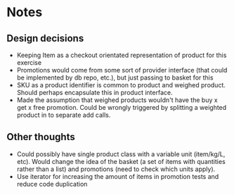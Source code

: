 # Notes

## Design decisions

- Keeping Item as a checkout orientated representation of product for this exercise 
- Promotions would come from some sort of provider interface (that could be implemented by db repo, etc.), but just passing to basket for this
- SKU as a product identifier is common to product and weighed product. Should perhaps encapsulate this in product interface.
- Made the assumption that weighed products wouldn't have the buy x get x free promotion. Could be wrongly triggered by splitting a weighted product in to separate add calls. 

## Other thoughts

- Could possibly have single product class with a variable unit (item/kg/L, etc). Would change the idea of the basket (a set of items with quantities rather than a list) and promotions (need to check which units apply). 
- Use iterator for increasing the amount of items in promotion tests and reduce code duplication